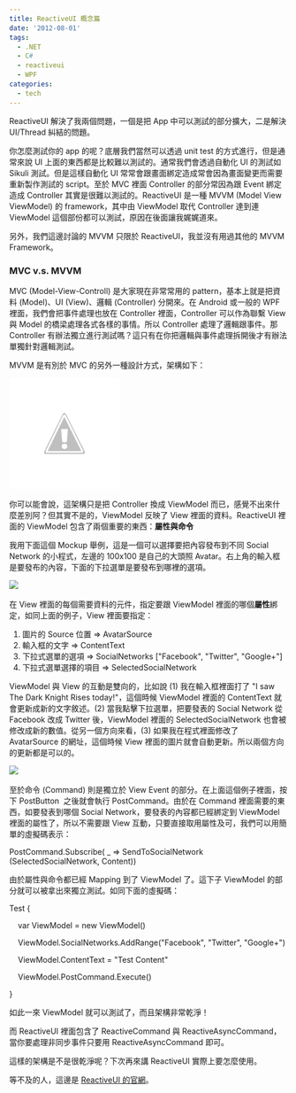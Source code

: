 ```yaml
---
title: ReactiveUI 概念篇
date: '2012-08-01'
tags:
  - .NET
  - C#
  - reactiveui
  - WPF
categories:
  - tech
---
```

ReactiveUI 解決了我兩個問題，一個是把 App 中可以測試的部分擴大，二是解決 UI/Thread 糾結的問題。  
  
你怎麼測試你的 app 的呢？底層我們當然可以透過 unit test 的方式進行，但是通常來說 UI 上面的東西都是比較難以測試的。通常我們會透過自動化 UI 的測試如 Sikuli 測試。但是這樣自動化 UI 常常會跟畫面綁定造成常會因為畫面變更而需要重新製作測試的 script。至於 MVC 裡面 Controller 的部分常因為跟 Event 綁定造成 Controller 其實是很難以測試的。ReactiveUI 是一種 MVVM (Model View ViewModel) 的 framework，其中由 ViewModel 取代 Controller 達到連 ViewModel 這個部份都可以測試，原因在後面讓我娓娓道來。  
  
另外，我們這邊討論的 MVVM 只限於 ReactiveUI，我並沒有用過其他的 MVVM Framework。  
  

### MVC v.s. MVVM

  

MVC (Model-View-Controll) 是大家現在非常常用的 pattern，基本上就是把資料 (Model)、UI (View)、邏輯 (Controller) 分開來。在 Android 或一般的 WPF 裡面，我們會把事件處理也放在 Controller 裡面，Controller 可以作為聯繫 View 與 Model 的橋梁處理各式各樣的事情。所以 Controller 處理了邏輯跟事件。那 Controller 有辦法獨立進行測試嗎？這只有在你把邏輯與事件處理拆開後才有辦法單獨針對邏輯測試。

  

MVVM 是有別於 MVC 的另外一種設計方式，架構如下：

  

[![](images/0.png)](http://4.bp.blogspot.com/-6E7bBFIPw1c/UBcWbbSfpFI/AAAAAAAARLE/41qOIwl8ooA/s1600/mvvm-reactiveui.png)

  

  

你可以能會說，這架構只是把 Controller 換成 ViewModel 而已，感覺不出來什麼差別阿？但其實不是的，ViewModel 反映了 View 裡面的資料。ReactiveUI 裡面的 ViewModel 包含了兩個重要的東西：**屬性與命令**

  

我用下面這個 Mockup 舉例，這是一個可以選擇要把內容發布到不同 Social Network 的小程式，左邊的 100x100 是自己的大頭照 Avatar。右上角的輸入框是要發布的內容，下面的下拉選單是要發布到哪裡的選項。

  

[![](http://3.bp.blogspot.com/-MUvyjwGTPe0/UBjPzMevM8I/AAAAAAAARQE/1I-hRoCH1ys/s1600/hello.png)](images/1.png)

  

在 View 裡面的每個需要資料的元件，指定要跟 ViewModel 裡面的哪個**屬性**綁定，如同上面的例子，View 裡面要指定：

1.  圖片的 Source 位置 => AvatarSource
2.  輸入框的文字 => ContentText
3.  下拉式選單的選項 => SocialNetworks \["Facebook", "Twitter", "Google+"\]
4.  下拉式選單選擇的項目 => SelectedSocialNetwork

ViewModel 與 View 的互動是雙向的，比如說 (1) 我在輸入框裡面打了 "I saw The Dark Knight Rises today!"，這個時候 ViewModel 裡面的 ContentText 就會更新成新的文字敘述。(2) 當我點擊下拉選單，把要發表的 Social Network 從 Facebook 改成 Twitter 後，ViewModel 裡面的 SelectedSocialNetwork 也會被修改成新的數值。從另一個方向來看，(3) 如果我在程式裡面修改了 AvatarSource 的網址，這個時候 View 裡面的圖片就會自動更新。所以兩個方向的更新都是可以的。  
  

[![](http://4.bp.blogspot.com/-f6UtGUst598/UBpYV2LeNgI/AAAAAAAARQU/WKEoSZ7gWxI/s1600/hello2.png)](images/2.png)

  

  

至於命令 (Command) 則是獨立於 View Event 的部分。在上面這個例子裡面，按下 PostButton  之後就會執行 PostCommand。由於在 Command 裡面需要的東西，如要發表到哪個 Social Network，要發表的內容都已經綁定到 ViewModel 裡面的屬性了，所以不需要跟 View 互動，只要直接取用屬性及可，我們可以用簡單的虛擬碼表示：

  

PostCommand.Subscribe( \_ => SendToSocialNetwork (SelectedSocialNetwork, Content))

  

由於屬性與命令都已經 Mapping 到了 ViewModel 了。這下子 ViewModel 的部分就可以被拿出來獨立測試。如同下面的虛擬碼：

  

Test {

    var ViewModel = new ViewModel()

    ViewModel.SocialNetworks.AddRange("Facebook", "Twitter", "Google+")

    ViewModel.ContentText = "Test Content"

    ViewModel.PostCommand.Execute()

}

  
如此一來 ViewModel 就可以測試了，而且架構非常乾淨！  
  
而 ReactiveUI 裡面包含了 ReactiveCommand 與 ReactiveAsyncCommand，當你要處理非同步事件只要用 ReactiveAsyncCommand 即可。  
  
這樣的架構是不是很乾淨呢？下次再來講 ReactiveUI 實際上要怎麼使用。  
  
等不及的人，這邊是 [ReactiveUI 的官網](http://www.reactiveui.net/)。